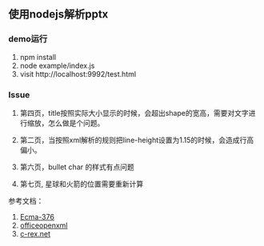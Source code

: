 ## 使用nodejs解析pptx

### demo运行

1. npm install
2. node example/index.js
3. visit http://localhost:9992/test.html


### Issue

1. 第四页，title按照实际大小显示的时候，会超出shape的宽高，需要对文字进行缩放，怎么做是个问题。

2. 第二页，当按照xml解析的规则把line-height设置为1.15的时候，会造成行高偏小。

3. 第六页，bullet char 的样式有点问题

4. 第七页, 星球和火箭的位置需要重新计算

参考文档：
1. [Ecma-376](https://www.ecma-international.org/publications/standards/Ecma-376.htm)
2. [officeopenxml](http://officeopenxml.com)
3. [c-rex.net](https://c-rex.net/projects/samples/ooxml/e1/Part4/OOXML_P4_DOCX_PresentationML_topic_ID0ETTBGB.html)
